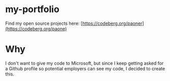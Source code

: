 # my-portfolio
Find my open source projects here: [https://codeberg.org/paoner](https://codeberg.org/paone)

# Why
I don't want to give my code to Microsoft, but since I keep getting asked for a Github profile so potential employers can see my code, I decided to create this.
